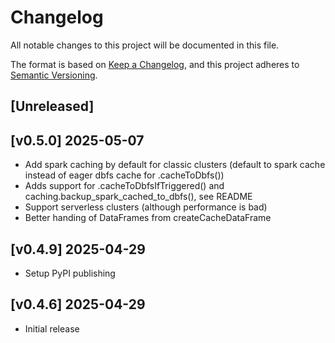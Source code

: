 # Changelog
All notable changes to this project will be documented in this file.

The format is based on [Keep a Changelog](https://keepachangelog.com/en/1.1.0/),
and this project adheres to [Semantic Versioning](https://semver.org/spec/v2.0.0.html).

## [Unreleased]

## [v0.5.0] 2025-05-07

- Add spark caching by default for classic clusters (default to spark cache instead of eager dbfs cache for .cacheToDbfs())
- Adds support for .cacheToDbfsIfTriggered() and caching.backup_spark_cached_to_dbfs(), see README
- Support serverless clusters (although performance is bad)
- Better handing of DataFrames from createCacheDataFrame

## [v0.4.9] 2025-04-29

- Setup PyPI publishing

## [v0.4.6] 2025-04-29

- Initial release
